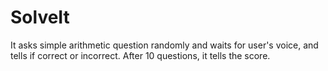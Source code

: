 # SolveIt

It asks simple arithmetic question randomly and waits for user's voice, and tells if correct or incorrect. After 10 questions, it tells the score.
